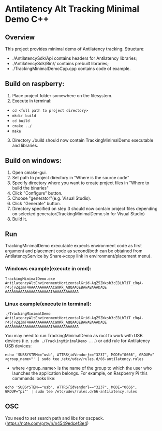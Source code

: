 # Antilatency Alt Tracking Minimal Demo C++

## Overview
This project provides minimal demo of Antilatency tracking.
Structure: 
* ./AntilatencySdk/Api contains headers for Antilatency libraries;
* ./AntilatencySdk/Bin/<os>/<architecture> contains prebuilt libraries;
* ./TrackingMinimalDemoCpp.cpp contains code of example.

## Build on raspberry:
1) Place project folder somewhere on the filesystem.
2) Execute in terminal:
  * `cd <full path to project directory>`
  * `mkdir build`
  * `cd build`
  * `cmake ../`
  * `make`
  
3) Directory ./build should now contain TrackingMinimalDemo executable and libraries.

## Build on windows:
1) Open cmake-gui. 
2) Set path to project directory in "Where is the source code"
3) Specify directory where you want to create project files in "Where to build the binaries"
4) Click "Configure" button.
5) Choose "generator"(e.g. Visual Studio).
6) Click "Generate" button.
7) Directory specified on step 3 should now contain project files depending on selected generator(TrackingMinimalDemo.sln for Visual Studio)
8) Build it.

## Run
TrackingMinimalDemo executable expects environment code as first argument and placement code as second(both can be obtained from AntilatencyService by Share->copy link in environment/placement menu). 

### Windows example(execute in cmd):
`TrackingMinimalDemo.exe AntilatencyAltEnvironmentHorizontalGrid~AgZ5ZWxsb3cEBLhTiT_cRqA-r45jvZqZmT4AAAAAAAAAAACamRk_AQQAAQEBAwABAAADAQE AAAAAAAAAAAAAAAAAAAAAIAAAAAAAAAAAA`


### Linux example(execute in terminal): 
`./TrackingMinimalDemo AntilatencyAltEnvironmentHorizontalGrid~AgZ5ZWxsb3cEBLhTiT_cRqA-r45jvZqZmT4AAAAAAAAAAACamRk_AQQAAQEBAwABAAADAQE AAAAAAAAAAAAAAAAAAAAAIAAAAAAAAAAAA`

 You may need to run TrackingMinimalDemo as root to work with USB devices (i.e. `sudo ./TrackingMinimalDemo ...`) or add rule for Antilatency USB devices:
 
 `echo 'SUBSYSTEM=="usb", ATTRS{idVendor}=="3237", MODE="0666", GROUP="<group_name>"' | sudo tee /etc/udev/rules.d/66-antilatency.rules`

 * where <group_name> is the name of the group to which the user who launches the application belongs. For example, on Raspberry Pi this commands looks like:
 
 `echo 'SUBSYSTEM=="usb", ATTRS{idVendor}=="3237", MODE="0666", GROUP="pi"' | sudo tee /etc/udev/rules.d/66-antilatency.rules`


## OSC
You need to set search path and libs for oscpack.
(https://note.com/prty/n/n4549edcef3e4)
